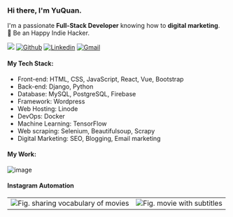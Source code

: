 ### Hi there, I'm YuQuan.
I'm a passionate **Full-Stack Developer** knowing how to **digital marketing**.  
🍻 Be an Happy Indie Hacker.  

![](https://komarev.com/ghpvc/?username=russquan)
[![Github](https://img.shields.io/badge/-Github-000?style=flat&logo=Github&logoColor=white)](https://github.com/russquan)
[![Linkedin](https://img.shields.io/badge/-LinkedIn-blue?style=flat&logo=Linkedin&logoColor=white)](https://www.linkedin.com/in/yuquan-ou-a38597199/)
[![Gmail](https://img.shields.io/badge/-Gmail-c14438?style=flat&logo=Gmail&logoColor=white)](mailto:imyq.ou@gmail.com)


#### My Tech Stack:

- Front-end: HTML, CSS, JavaScript, React, Vue, Bootstrap
- Back-end: Django, Python
- Database: MySQL, PostgreSQL, Firebase
- Framework: Wordpress
- Web Hosting: Linode
- DevOps: Docker
- Machine Learning: TensorFlow
- Web scraping: Selenium, Beautifulsoup, Scrapy
- Digital Marketing: SEO, Blogging, Email marketing

#### My Work:
![image](https://user-images.githubusercontent.com/38601123/125105600-35e7a800-e111-11eb-8f44-cabaa38f60be.png)

#### Instagram Automation
<table>
    <tr>
        <td ><center><img src="https://user-images.githubusercontent.com/38601123/128362329-9c4b7047-928a-4577-881d-192d2cfc8ebc.PNG">Fig. sharing vocabulary of movies</center></td>
        <td ><center><img src="https://user-images.githubusercontent.com/38601123/128362635-39847fa2-6b1b-4d59-9550-e40ced240714.PNG">Fig. movie with subtitles</center></td>
    </tr>
</table>
